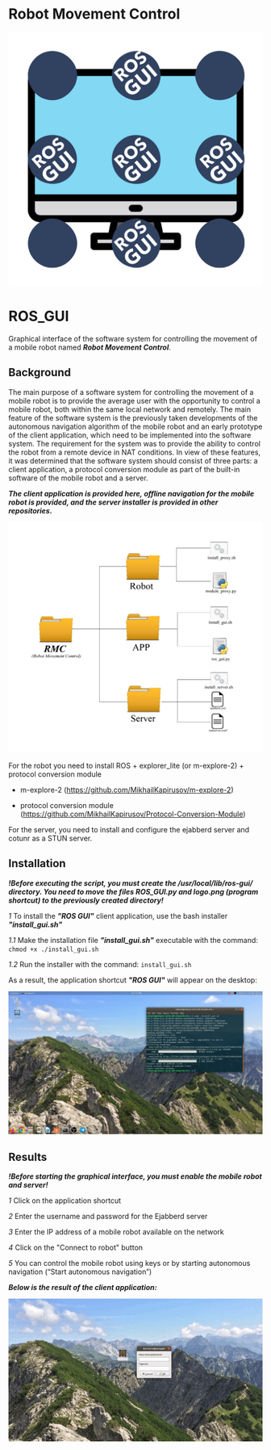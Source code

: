 # **Robot Movement Control**
![Screenshot](https://github.com/MikhailKapirusov/ROS_GUI/blob/main/APP/Logo.PNG)
# ROS_GUI
Graphical interface of the software system for controlling the movement of a mobile robot named ***Robot Movement Control***.

## Background

The main purpose of a software system for controlling the movement of a mobile robot is to provide the average user with the opportunity to control a mobile robot, both within the same local network and remotely.
The main feature of the software system is the previously taken developments of the autonomous navigation algorithm of the mobile robot and an early prototype of the client application, which need to be implemented into the software system. 
The requirement for the system was to provide the ability to control the robot from a remote device in NAT conditions. 
In view of these features, it was determined that the software system should consist of three parts: a client application, a protocol conversion module as part of the built-in software of the mobile robot and a server.

***The client application is provided here, offline navigation for the mobile robot is provided, and the server installer is provided in other repositories.***

![Screenshot](https://github.com/MikhailKapirusov/ROS_GUI/blob/main/Pic1.JPG)

For the robot you need to install ROS + explorer_lite (or m-explore-2) + protocol conversion module

- m-explore-2 (https://github.com/MikhailKapirusov/m-explore-2)

- protocol conversion module (https://github.com/MikhailKapirusov/Protocol-Conversion-Module)

For the server, you need to install and configure the ejabberd server and cotunr as a STUN server.

## Installation
***!Before executing the script, you must create the /usr/local/lib/ros-gui/ directory. You need to move the files ROS_GUI.py and logo.png (program shortcut) to the previously created directory!***

*1* To install the ***"ROS GUI"*** client application, use the bash installer ***"install_gui.sh"***

*1.1* Make the installation file ***"install_gui.sh"*** executable with the command: `chmod +x ./install_gui.sh`

*1.2* Run the installer with the command: `install_gui.sh`

As a result, the application shortcut ***"ROS GUI"*** will appear on the desktop:

![Screenshot](https://github.com/MikhailKapirusov/ROS_GUI/blob/main/Pic2.png)

## Results 

***!Before starting the graphical interface, you must enable the mobile robot and server!***

*1* Click on the application shortcut

*2* Enter the username and password for the Ejabberd server

*3* Enter the IP address of a mobile robot available on the network

*4* Click on the "Connect to robot" button

*5* You can control the mobile robot using keys or by starting autonomous navigation (“Start autonomous navigation”)

***Below is the result of the client application:***

![](https://github.com/MikhailKapirusov/ROS_GUI/blob/main/ros_gui.gif)
